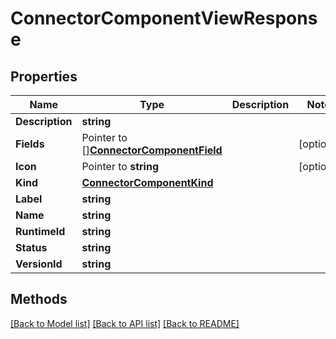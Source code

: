 # ConnectorComponentViewResponse

## Properties

Name | Type | Description | Notes
------------ | ------------- | ------------- | -------------
**Description** | **string** |  | 
**Fields** | Pointer to [][**ConnectorComponentField**](ConnectorComponentField.md) |  | [optional] 
**Icon** | Pointer to **string** |  | [optional] 
**Kind** | [**ConnectorComponentKind**](ConnectorComponentKind.md) |  | 
**Label** | **string** |  | 
**Name** | **string** |  | 
**RuntimeId** | **string** |  | 
**Status** | **string** |  | 
**VersionId** | **string** |  | 

## Methods


[[Back to Model list]](../README.md#documentation-for-models) [[Back to API list]](../README.md#documentation-for-api-endpoints) [[Back to README]](../README.md)


